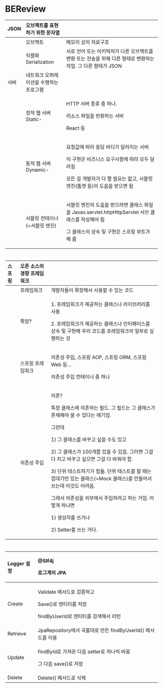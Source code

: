 # BEReview

|JSON|오브젝트를 표현하기 위한 문자열||
| :- | :- | :- |
||오브젝트|메모리 상의 자료구조|
||직렬화 Serialization|서로 언어 또는 아키텍처가 다른 오브젝트를 변환 또는 전송을 위해 다른 형태로 변환하는 작업. 그 다른 형태가 JSON|
|서버|네트워크 오퍼레이션을 수행하는 프로그램||
||정적 웹 서버 Static-|<p>HTTP 서버 종류 중 하나.</p><p>리소스 파일을 반환하는 서버</p><p>React 등</p>|
||동적 웹 서버 Dynamic-|<p>요청값에 따라 응답 바디가 달라지는 서버</p><p>이 구현은 비즈니스 요구사항에 따라 모두 달라짐</p><p>모든 걸 개발자가 다 짤 필요는 없고, 서블릿 엔진(톰캣 등)의 도움을 받으면 됨</p>|
||서블릿 컨테이너(=서블릿 엔진)|<p>서블릿 엔진의 도움을 받으려면 클래스 파일을 Javax.servlet.httpHttpServlet 서브 클래스를 작성해야 됨</p><p>그 클래스의 상속 및 구현은 스프링 부트가 해 줌</p>|
  #
  #
|스프링|오픈 소스의 경량 프레임워크||
| :- | :- | :- |
||프레임워크|개발자들이 확장해서 사용할 수 있는 코드|
||확장?|<p>1. 프레임워크가 제공하는 클래스나 라이브러리를 사용</p><p>2. 프레임워크가 제공하는 클래스나 인터페이스를 상속 및 구현해 우리 코드를 프레임워크의 일부로 실행하는 것</p>|
||스프링 프레임워크|<p>의존성 주입, 스프링 AOP, 스프링 ORM, 스프링Web 등…</p><p>의존성 주입 컨테이너 중 하나</p>|
||의존성 주입|<p>의존?</p><p>특정 클래스에 의존하는 필드. 그 필드는 그 클래스가 존재해야 쓸 수 있다는 얘기임.</p><p></p><p>그런데 </p><p>1) 그 클래스를 바꾸고 싶을 수도 있고 </p><p>2) 그 클래스가 100개쯤 있을 수 있음. 그러면 그걸 다 치고 바꾸고 싶으면 그걸 다 바꿔야 함.</p><p>3) 단위 테스트하기가 힘듦. 단위 테스트를 할 때는 껍데기만 있는 클래스(=Mock 클래스)를 만들어서 쓰는데 이것도 어려움.</p><p></p><p>그래서 의존성을 외부에서 주입하려고 하는 거임. 어떻게 하냐면</p><p>1) 생성자를 쓰거나</p><p>2) Setter를 쓰는 거다.</p>|
  #
  #
|Logger 설정|<p>@Slf4j</p><p>로그계의 JPA</p>|
| :- | :- |
|Create|<p>Validate 메서드로 검증하고</p><p>Save()로 엔티티를 저장</p><p>findByUserId로 엔티티를 검색해서 리턴</p>|
|Retrieve|JpaRepository에서 국룰대로 만든 findByUserId() 메서드를 이용|
|Update|<p>findById로 가져온 다음 setter로 하나씩 바꿈</p><p>그 다음 save()로 저장</p>|
|Delete|Delete() 메서드로 삭제|

